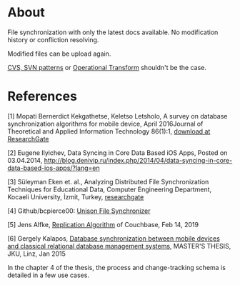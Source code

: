 # About

File synchronization with only the latest docs available. No modification history
or confliction resolving.

Modified files can be upload again.

[CVS, SVN patterns](https://stackoverflow.com/a/36028146) or
[Operational Transform](https://en.wikipedia.org/wiki/Operational_transformation)
shouldn't be the case.

# References

[1] Mopati Bernerdict Kekgathetse, Keletso Letsholo,
A survey on database synchronization algorithms for mobile device,
April 2016Journal of Theoretical and Applied Information Technology 86(1):1,
[download at ResearchGate](https://www.researchgate.net/publication/300187546_A_survey_on_database_synchronization_algorithms_for_mobile_device)

[2] Eugene Ilyichev, Data Syncing in Core Data Based iOS Apps, Posted on 03.04.2014,
http://blog.denivip.ru/index.php/2014/04/data-syncing-in-core-data-based-ios-apps/?lang=en

[3] Süleyman Eken et. al., Analyzing Distributed File Synchronization Techniques for
Educational Data, Computer Engineering Department, Kocaeli University, İzmit, Turkey, [researchgate](https://www.researchgate.net/publication/260336042_Analyzing_distributed_file_synchronization_techniques_for_educational_data)

[4] Github/bcpierce00: [Unison File Synchronizer](https://github.com/bcpierce00/unison)

[5] Jens Alfke, [Replication Algorithm](https://github.com/couchbase/couchbase-lite-ios/wiki/Replication-Algorithm) of Couchbase, Feb 14, 2019

[6] Gergely Kalapos, [Database synchronization between mobile devices and classical relational database management systems](https://epub.jku.at/download/pdf/383708), MASTER'S THESIS, JKU, Linz, Jan 2015

In the chapter 4 of the thesis, the process and change-tracking schema is detailed in a few use cases. 
